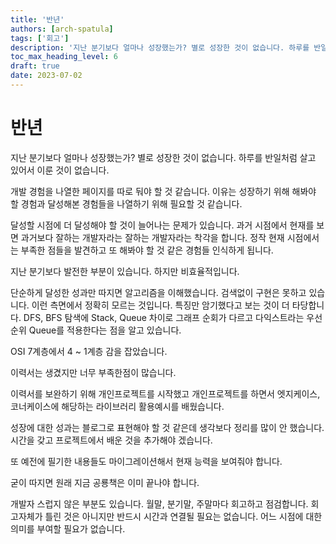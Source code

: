 ```yaml
---
title: '반년'
authors: [arch-spatula]
tags: ['회고']
description: '지난 분기보다 얼마나 성장했는가? 별로 성장한 것이 없습니다. 하루를 반일처럼 살고 있어서 이룬 것이 없습니다.'
toc_max_heading_level: 6
draft: true
date: 2023-07-02
---
```


# 반년

지난 분기보다 얼마나 성장했는가? 별로 성장한 것이 없습니다. 하루를 반일처럼 살고 있어서 이룬 것이 없습니다.

<!--truncate-->

개발 경험을 나열한 페이지를 따로 둬야 할 것 같습니다. 이유는 성장하기 위해 해봐야 할 경험과 달성해본 경험들을 나열하기 위해 필요할 것 같습니다.

달성할 시점에 더 달성해야 할 것이 늘어나는 문제가 있습니다. 과거 시점에서 현재를 보면 과거보다 잘하는 개발자라는 잘하는 개발자라는 착각을 합니다. 정작 현재 시점에서는 부족한 점들을 발견하고 또 해봐야 할 것 같은 경험들 인식하게 됩니다.

지난 분기보다 발전한 부분이 있습니다. 하지만 비효율적입니다.

단순하게 달성한 성과만 따지면 알고리즘을 이해했습니다. 검색없이 구현은 못하고 있습니다. 이런 측면에서 정확히 모르는 것입니다. 특징만 암기했다고 보는 것이 더 타당합니다. DFS, BFS 탐색에 Stack, Queue 차이로 그래프 순회가 다르고 다익스트라는 우선순위 Queue를 적용한다는 점을 알고 있습니다.

OSI 7계층에서 4 ~ 1계층 감을 잡았습니다.

이력서는 생겼지만 너무 부족한점이 많습니다.

이력서를 보완하기 위해 개인프로젝트를 시작했고 개인프로젝트를 하면서 엣지케이스, 코너케이스에 해당하는 라이브러리 활용예시를 배웠습니다.

성장에 대한 성과는 블로그로 표현해야 할 것 같은데 생각보다 정리를 많이 안 했습니다. 시간을 갖고 프로젝트에서 배운 것을 추가해야 겠습니다.

또 예전에 필기한 내용들도 마이그레이션해서 현재 능력을 보여줘야 합니다.

굳이 따지면 원래 지금 공룡책은 이미 끝나야 합니다.

개발자 스럽지 않은 부분도 있습니다. 월말, 분기말, 주말마다 회고하고 점검합니다. 회고자체가 틀린 것은 아니지만 반드시 시간과 연결될 필요는 없습니다. 어느 시점에 대한 의미를 부여할 필요가 없습니다.
